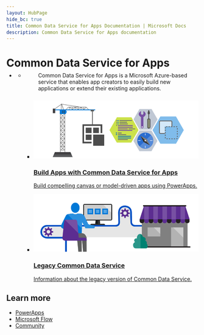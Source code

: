 ```yaml
--- 
layout: HubPage
hide_bc: true
title: Common Data Service for Apps Documentation | Microsoft Docs
description: Common Data Service for Apps documentation
---
```

<div id="main" class="v2">
    <div class="container">
        <h1>Common Data Service for Apps</h1>
        <ul class="pivots">
            <li>
                <a href="#home"></a>
                <ul id="home">
                    <li>
                        <a href="#home-all"></a>
                        <ul id="home-all" class="cardsC">
                            <p style="margin: -12px 0px 24px 12px">Common Data Service for Apps is a Microsoft Azure-based service that enables app creators to easily build new applications or extend their existing applications.</p>
                            <!--<li>
                                <a href="/common-data-service/migrate/migrate-new-cds">
                                    <div class="cardSize">
                                        <div class="cardPadding">
                                            <div class="card">
                                                <div class="cardImageOuter">
                                                    <div class="cardImage bgdAccent1"> 
                                                        <img src="media/hub/common-data-service-getting-data.svg" alt="" />
                                                    </div>
                                                </div>
                                                <div class="cardText">
                                                    <h3>Migrate to the new Common Data Service</h3>
                                                    <p>Learn how to migrate from the legacy version to new version of Common Data Service.</p>
                                                </div>
                                            </div>
                                        </div>
                                    </div>
                                </a>
                            </li>-->
                            <li>
                                <a href="/powerapps/model-driven-apps">
                                    <div class="cardSize">
                                        <div class="cardPadding">
                                            <div class="card">
                                                <div class="cardImageOuter">
                                                    <div class="cardImage bgdAccent1"> 
                                                        <img src="media/hub/common-data-service-building.svg" alt="" />
                                                    </div>
                                                </div>
                                                <div class="cardText">
                                                    <h3>Build Apps with Common Data Service for Apps</h3>
                                                    <p>Build compelling canvas or model-driven apps using PowerApps.</p>
                                                </div>
                                            </div>
                                        </div>
                                    </div>
                                </a>
                            </li>
                            <li>
                                <a href="/common-data-service/entity-reference/introduction">
                                    <div class="cardSize">
                                        <div class="cardPadding">
                                            <div class="card">
                                                <div class="cardImageOuter">
                                                    <div class="cardImage bgdAccent1"> 
                                                        <img src="media/hub/common-data-service-isv.svg" alt="" />
                                                    </div>
                                                </div>
                                                <div class="cardText">
                                                    <h3>Legacy Common Data Service</h3>
                                                    <p>Information about the legacy version of Common Data Service.</p>
                                                </div>
                                            </div>
                                        </div>
                                    </div>
                                </a>
                            </li>
                            <!--<li>
                                <a href="https://go.microsoft.com/fwlink/?linkid=848016">
                                    <div class="cardSize">
                                        <div class="cardPadding">
                                            <div class="card">
                                                <div class="cardImageOuter">
                                                    <div class="cardImage bgdAccent1"> 
                                                        <img src="/media/hubs/commondataservice/common-data-service-learn-about.svg" alt="" />
                                                    </div>
                                                </div>
                                                <div class="cardText">
                                                    <h3>Learn about the common data model</h3>
                                                    <p>Learn about the extensible data model that is at the core of the Common Data Service.</p>
                                                </div>
                                            </div>
                                        </div>
                                    </div>
                                </a>
                            </li>
                            <li>
                                <a href="https://go.microsoft.com/fwlink/?linkid=848018">
                                    <div class="cardSize">
                                        <div class="cardPadding">
                                            <div class="card">
                                                <div class="cardImageOuter">
                                                    <div class="cardImage bgdAccent1"> 
                                                        <img src="/media/hubs/commondataservice/common-data-service-isv.svg" alt="" />
                                                    </div>
                                                </div>
                                                <div class="cardText">
                                                    <h3>Get started now!</h3>
                                                    <p>Engage as an ISV and get started building apps with the Common Data Service now!</p>
                                                </div>
                                            </div>
                                        </div>
                                    </div>
                                </a>
                            </li>
                            <li>
                                <a href="https://go.microsoft.com/fwlink/?linkid=848942">
                                    <div class="cardSize">
                                        <div class="cardPadding">
                                            <div class="card">
                                                <div class="cardImageOuter">
                                                    <div class="cardImage bgdAccent1"> 
                                                        <img src="/media/hubs/commondataservice/common-data-service-explore-services.svg" alt="" />
                                                    </div>
                                                </div>
                                                <div class="cardText">
                                                    <h3>Explore Resources</h3>
                                                    <p>Get started with the Common Data Service through our Guided Learning courses.</p>
                                                </div>
                                            </div>
                                        </div>
                                    </div>
                                </a>
                            </li>-->
                        </ul>
                    </li>
                </ul>
            </li>
        </ul>
    </div>
    <div class="container centered pageFooter">
        <h2>Learn more</h2>
        <ul class="links">
           <li>
                <a href="https://powerapps.microsoft.com">
                    PowerApps
                </a>
            </li>
            <li>
                <a href="https://flow.microsoft.com">
                    Microsoft Flow
                </a>
            </li>
            <li>
                <a href="https://go.microsoft.com/fwlink/?linkid=848020">
                    Community
                </a>
            </li>
        </ul>
    </div>
</div>
